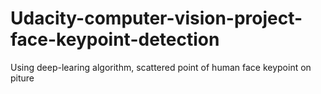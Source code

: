 # Udacity-computer-vision-project-face-keypoint-detection
Using deep-learing algorithm, scattered point of human face keypoint on piture
